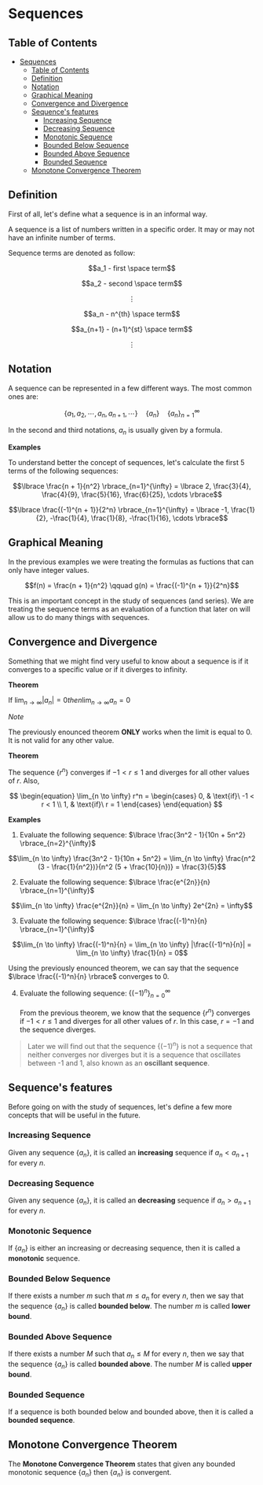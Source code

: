 # Sequences

## Table of Contents

- [Sequences](#sequences)
  - [Table of Contents](#table-of-contents)
  - [Definition](#definition)
  - [Notation](#notation)
  - [Graphical Meaning](#graphical-meaning)
  - [Convergence and Divergence](#convergence-and-divergence)
  - [Sequence's features](#sequences-features)
    - [Increasing Sequence](#increasing-sequence)
    - [Decreasing Sequence](#decreasing-sequence)
    - [Monotonic Sequence](#monotonic-sequence)
    - [Bounded Below Sequence](#bounded-below-sequence)
    - [Bounded Above Sequence](#bounded-above-sequence)
    - [Bounded Sequence](#bounded-sequence)
  - [Monotone Convergence Theorem](#monotone-convergence-theorem)

## Definition

First of all, let's define what a sequence is in an informal way.

A sequence is a list of numbers written in a specific order. It may or may not have an infinite number of terms.

Sequence terms are denoted as follow:

$$a_1 - first \space term$$

$$a_2 - second \space term$$

$$\vdots$$

$$a_n - n^{th} \space term$$

$$a_{n+1} - (n+1)^{st} \space term$$

$$\vdots$$

## Notation

A sequence can be represented in a few different ways. The most common ones are:

$$\lbrace a_1, a_2, \cdots, a_n, a_{n+1}, \cdots \rbrace \quad \lbrace a_n \rbrace \quad \lbrace a_n \rbrace_{n=1}^{\infty}$$

In the second and third notations, $a_n$ is usually given by a formula.

**Examples**

To understand better the concept of sequences, let's calculate the first 5 terms of the following sequences:

$$\lbrace \frac{n + 1}{n^2} \rbrace_{n=1}^{\infty} = \lbrace 2, \frac{3}{4}, \frac{4}{9}, \frac{5}{16}, \frac{6}{25}, \cdots \rbrace$$

$$\lbrace \frac{(-1)^{n + 1}}{2^n} \rbrace_{n=1}^{\infty} = \lbrace -1, \frac{1}{2}, -\frac{1}{4}, \frac{1}{8}, -\frac{1}{16}, \cdots \rbrace$$

## Graphical Meaning

In the previous examples we were treating the formulas as fuctions that can only have integer values.

$$f(n) = \frac{n + 1}{n^2} \qquad g(n) = \frac{(-1)^{n + 1}}{2^n}$$

This is an important concept in the study of sequences (and series). We are treating the sequence terms as an evaluation of a function that later on will allow us to do many things with sequences.

## Convergence and Divergence

Something that we might find very useful to know about a sequence is if it converges to a specific value or if it diverges to infinity.

**Theorem**

If $\lim_{n \to \infty} |a_n| = 0 then \lim_{n \to \infty} a_n = 0$

*Note*

The previously enounced theorem **ONLY** works when the limit is equal to 0. It is not valid for any other value.

**Theorem**

The sequence $\lbrace r^n \rbrace$ converges if $-1 < r \leq 1$ and diverges for all other values of $r$. Also,

$$
\begin{equation}
  \lim_{n \to \infty} r^n = 
    \begin{cases}
      0, & \text{if}\ -1 < r < 1 \\
      1, & \text{if}\ r = 1
    \end{cases}
\end{equation}
$$

**Examples**

1. Evaluate the following sequence: $\lbrace \frac{3n^2 - 1}{10n + 5n^2} \rbrace_{n=2}^{\infty}$

$$\lim_{n \to \infty} \frac{3n^2 - 1}{10n + 5n^2} = \lim_{n \to \infty} \frac{n^2 (3 - \frac{1}{n^2})}{n^2 (5 + \frac{10}{n})} = \frac{3}{5}$$

2. Evaluate the following sequence: $\lbrace \frac{e^{2n}}{n} \rbrace_{n=1}^{\infty}$

$$\lim_{n \to \infty} \frac{e^{2n}}{n} = \lim_{n \to \infty} 2e^{2n} = \infty$$

3. Evaluate the following sequence: $\lbrace \frac{(-1)^n}{n} \rbrace_{n=1}^{\infty}$

$$\lim_{n \to \infty} \frac{(-1)^n}{n} = \lim_{n \to \infty} |\frac{(-1)^n}{n}| = \lim_{n \to \infty} \frac{1}{n} = 0$$

Using the previously enounced theorem, we can say that the sequence $\lbrace \frac{(-1)^n}{n} \rbrace$ converges to 0.

4. Evaluate the following sequence: $\lbrace (-1)^n \rbrace_{n=0}^{\infty}$ <br><br>From the previous theorem, we know that the sequence $\lbrace r^n \rbrace$ converges if $-1 < r \leq 1$ and diverges for all other values of $r$. In this case, $r = -1$ and the sequence diverges.

> Later we will find out that the sequence $\lbrace (-1)^n \rbrace$ is not a sequence that neither converges nor diverges but it is a sequence that oscillates between -1 and 1, also known as an **oscillant sequence**.

## Sequence's features

Before going on with the study of sequences, let's define a few more concepts that will be useful in the future.

### Increasing Sequence

Given any sequence $\lbrace a_n \rbrace$, it is called an **increasing** sequence if $a_n < a_{n+1}$ for every $n$.

### Decreasing Sequence

Given any sequence $\lbrace a_n \rbrace$, it is called an **decreasing** sequence if $a_n > a_{n+1}$ for every $n$.

### Monotonic Sequence

If $\lbrace a_n \rbrace$ is either an increasing or decreasing sequence, then it is called a **monotonic** sequence. 

### Bounded Below Sequence

If there exists a number $m$ such that $m \leq a_n$ for every $n$, then we say that the sequence $\lbrace a_n \rbrace$ is called **bounded below**. The number $m$ is called **lower bound**.

### Bounded Above Sequence

If there exists a number $M$ such that $a_n \leq M$ for every $n$, then we say that the sequence $\lbrace a_n \rbrace$ is called **bounded above**. The number $M$ is called **upper bound**.

### Bounded Sequence

If a sequence is both bounded below and bounded above, then it is called a **bounded sequence**.

## Monotone Convergence Theorem

The **Monotone Convergence Theorem** states that given any bounded monotonic sequence $\lbrace a_n \rbrace$ then $\lbrace a_n \rbrace$ is convergent.